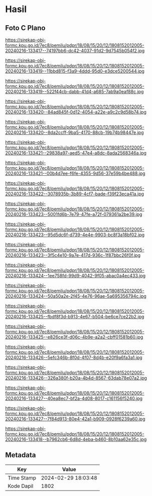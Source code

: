 # Hasil

## Foto C Plano

https://sirekap-obj-formc.kpu.go.id/7ec8/pemilu/pdpr/18/08/15/20/12/1808152012005-20240216-133417--74197bb6-dc42-4037-91d2-9d7545b054f2.jpg

https://sirekap-obj-formc.kpu.go.id/7ec8/pemilu/pdpr/18/08/15/20/12/1808152012005-20240216-133419--11bbd815-f3a9-4ddd-95d0-e3dce5200544.jpg

https://sirekap-obj-formc.kpu.go.id/7ec8/pemilu/pdpr/18/08/15/20/12/1808152012005-20240216-133419--522f44cb-dabb-41d4-a685-7ab9a0eaf88c.jpg

https://sirekap-obj-formc.kpu.go.id/7ec8/pemilu/pdpr/18/08/15/20/12/1808152012005-20240216-133420--84ad845f-0d12-4054-a22e-a9c2c9d58b74.jpg

https://sirekap-obj-formc.kpu.go.id/7ec8/pemilu/pdpr/18/08/15/20/12/1808152012005-20240216-133420--8da2ccff-9ba5-4170-88cb-19b74b98447e.jpg

https://sirekap-obj-formc.kpu.go.id/7ec8/pemilu/pdpr/18/08/15/20/12/1808152012005-20240216-133421--29838a97-aed5-47e4-a8dc-8ada2568346a.jpg

https://sirekap-obj-formc.kpu.go.id/7ec8/pemilu/pdpr/18/08/15/20/12/1808152012005-20240216-133421--00b4d7ee-f6fe-4355-9d56-37e59b4be488.jpg

https://sirekap-obj-formc.kpu.go.id/7ec8/pemilu/pdpr/18/08/15/20/12/1808152012005-20240216-133422--3078935b-3b89-4cf7-bade-f39f23eca41a.jpg

https://sirekap-obj-formc.kpu.go.id/7ec8/pemilu/pdpr/18/08/15/20/12/1808152012005-20240216-133423--5001fd6b-7e79-47fe-a72f-079361a2be39.jpg

https://sirekap-obj-formc.kpu.go.id/7ec8/pemilu/pdpr/18/08/15/20/12/1808152012005-20240216-133423--95d5dc6f-d739-4e4e-9903-bc8f3a18bf02.jpg

https://sirekap-obj-formc.kpu.go.id/7ec8/pemilu/pdpr/18/08/15/20/12/1808152012005-20240216-133423--3f5c4e10-9a7e-417d-936c-1f87bbc26f0f.jpg

https://sirekap-obj-formc.kpu.go.id/7ec8/pemilu/pdpr/18/08/15/20/12/1808152012005-20240216-133424--1ee758fd-99d9-4042-9f05-abac0a4ec433.jpg

https://sirekap-obj-formc.kpu.go.id/7ec8/pemilu/pdpr/18/08/15/20/12/1808152012005-20240216-133424--50a50a2e-2f45-4e76-96ae-5a695356794c.jpg

https://sirekap-obj-formc.kpu.go.id/7ec8/pemilu/pdpr/18/08/15/20/12/1808152012005-20240216-133425--fbdf8f3d-b913-4e67-b504-be6ce7ce22b2.jpg

https://sirekap-obj-formc.kpu.go.id/7ec8/pemilu/pdpr/18/08/15/20/12/1808152012005-20240216-133425--e826ce3f-d06c-4b9e-a2a2-cbff01581b60.jpg

https://sirekap-obj-formc.kpu.go.id/7ec8/pemilu/pdpr/18/08/15/20/12/1808152012005-20240216-133426--5efc346b-8f0d-4f07-8d4b-e20f9a6fa3a1.jpg

https://sirekap-obj-formc.kpu.go.id/7ec8/pemilu/pdpr/18/08/15/20/12/1808152012005-20240216-133426--326a380f-b20a-4b4d-8567-63dab78e07a2.jpg

https://sirekap-obj-formc.kpu.go.id/7ec8/pemilu/pdpr/18/08/15/20/12/1808152012005-20240216-133427--40ea8ec7-bf2a-4d08-8017-c161156f5240.jpg

https://sirekap-obj-formc.kpu.go.id/7ec8/pemilu/pdpr/18/08/15/20/12/1808152012005-20240216-133427--7f84d913-80e4-42a1-b909-0928f6239a60.jpg

https://sirekap-obj-formc.kpu.go.id/7ec8/pemilu/pdpr/18/08/15/20/12/1808152012005-20240216-133418--b7962cb6-6d8d-4eba-b460-8b10aa62e35c.jpg


## Metadata

| Key        | Value               |
| ---------- | ------------------- |
| Time Stamp | 2024-02-29 18:03:48 |
| Kode Dapil | 1802                |



